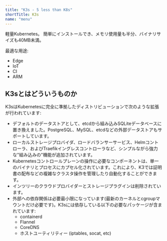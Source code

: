 ```yaml
---
title: "K3s - 5 less than K8s"
shortTitle: K3s
name: "menu"
---
```


軽量Kubernetes。 簡単にインストールでき、メモリ使用量も半分、バイナリサイズも40MB未満。

最適な用途:

* Edge
* IoT
* CI
* ARM

K3sとはどういうものか
--------------------

K3sはKubernetesに完全に準拠したディストリビューションで次のような拡張が行われています:

* デフォルトのデータストアとして、etcdから組み込みSQLiteデータベースに置き換えました。PostgreSQL、MySQL、etcdなどの外部データストアもサポートしています。
* ローカルストレージプロバイダ、ロードバランサーサービス、Helmコントローラ、およびTraefikイングレスコントローラなど、シンプルながら強力な"組み込みの"機能が追加されています。
* Kubernetesコントロールプレーンの操作に必要なコンポーネントは、単一のバイナリとプロセスにカプセル化されています。これにより、K3では証明書の配布などの複雑なクラスタ操作を管理したり自動化することができます。
* インツリーのクラウドプロバイダーとストレージプラグインは削除されています。
* 外部への依存関係は必要最小限になっています(最新のカーネルとcgroupマウントだけ必要です)。K3sには依存している以下の必要なパッケージが含まれています:
    * containerd
    * Flannel
    * CoreDNS
    * ホストユーティリティー (iptables, socat, etc)
